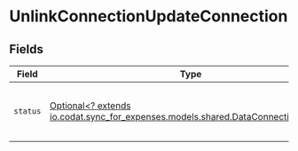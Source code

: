 # UnlinkConnectionUpdateConnection


## Fields

| Field                                                                                                                            | Type                                                                                                                             | Required                                                                                                                         | Description                                                                                                                      |
| -------------------------------------------------------------------------------------------------------------------------------- | -------------------------------------------------------------------------------------------------------------------------------- | -------------------------------------------------------------------------------------------------------------------------------- | -------------------------------------------------------------------------------------------------------------------------------- |
| `status`                                                                                                                         | [Optional<? extends io.codat.sync_for_expenses.models.shared.DataConnectionStatus>](../../models/shared/DataConnectionStatus.md) | :heavy_minus_sign:                                                                                                               | The current authorization status of the data connection.                                                                         |